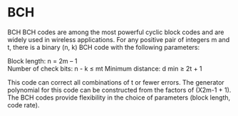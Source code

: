 # BCH
BCH
BCH codes are among the most powerful cyclic block codes and are widely used
in wireless applications. For any positive pair of integers m and t, there is a binary
(n, k) BCH code with the following parameters:

Block length: n = 2m – 1	
Number of check bits: n - k ≤ mt
Minimum distance: d min ≥ 2t + 1

This code can correct all combinations of t or fewer errors. The generator polynomial
for this code can be constructed from the factors of (X2m-1 + 1). The BCH
codes provide flexibility in the choice of parameters (block length, code rate).
